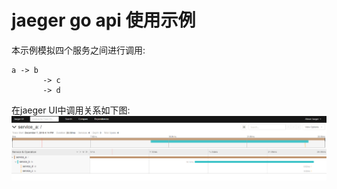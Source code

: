 # jaeger go api 使用示例
本示例模拟四个服务之间进行调用:  
```
a -> b
       -> c
       -> d
```

[01]: ./caller.png '组件调用'    
在jaeger UI中调用关系如下图:    
![调用关系][01]  
